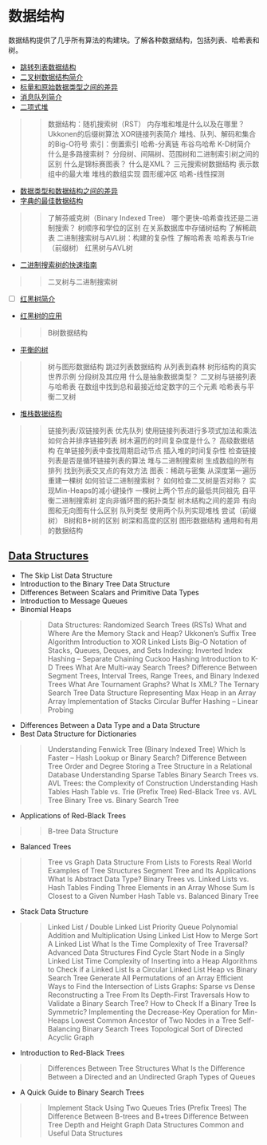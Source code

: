 # 数据结构

数据结构提供了几乎所有算法的构建块。了解各种数据结构，包括列表、哈希表和树。

- [跳转列表数据结构](./skip-lists_zh.md)
- [二叉树数据结构简介](binary-tree-intro-zh.md)
- [标量和原始数据类型之间的差异](scalars-vs-primitive-data-types-zh.md)
- [消息队列简介](message-queues-zh.md)
- [二项式堆](binomial-heaps-zh.md)

>>数据结构：随机搜索树（RST）
>>内存堆和堆是什么以及在哪里？
>> Ukkonen的后缀树算法
>> XOR链接列表简介
>>堆栈、队列、解码和集合的Big-O符号
>>索引：倒置索引
>>哈希-分离链
>> 布谷鸟哈希
>> K-D树简介
>> 什么是多路搜索树？
>>分段树、间隔树、范围树和二进制索引树之间的区别
>>什么是锦标赛图表？
>>什么是XML？
>>三元搜索树数据结构
>>表示数组中的最大堆
>>堆栈的数组实现
>> 圆形缓冲区
>>哈希-线性探测

- [数据类型和数据结构之间的差异](data-type-vs-data-structure-zh.md)
- [字典的最佳数据结构](language-dictionary-data-structure-zh.md)

>>了解芬威克树（Binary Indexed Tree）
>>哪个更快-哈希查找还是二进制搜索？
>>树顺序和学位的区别
>>在关系数据库中存储树结构
>>了解稀疏表
>>二进制搜索树与AVL树：构建的复杂性
>>了解哈希表
>>哈希表与Trie（前缀树）
>>红黑树与AVL树

- [二进制搜索树的快速指南](binary-search-trees-zh.md)

>>二叉树与二进制搜索树

- [ ] [红黑树简介](red-black-trees-zh.md)
- [红黑树的应用](red-black-trees-applications-zh.md)

>> B树数据结构

- [平衡的树](balanced-trees-zh.md)

>>树与图形数据结构
>>跳过列表数据结构
>>从列表到森林
>> 树形结构的真实世界示例
>>分段树及其应用
>>什么是抽象数据类型？
>>二叉树与链接列表与哈希表
>>在数组中找到总和最接近给定数字的三个元素
>>哈希表与平衡二叉树

- [堆栈数据结构](stack-data-structure_zh.md)

>>链接列表/双链接列表
>>优先队列
>>使用链接列表进行多项式加法和乘法
>>如何合并排序链接列表
>>树木遍历的时间复杂度是什么？
>>高级数据结构
>>在单链接列表中查找周期启动节点
>>插入堆的时间复杂性
>>检查链接列表是否是循环链接列表的算法
>>堆与二进制搜索树
>>生成数组的所有排列
>>找到列表交叉点的有效方法
>>图表：稀疏与密集
>>从深度第一遍历重建一棵树
>>如何验证二进制搜索树？
>>如何检查二叉树是否对称？
>>实现Min-Heaps的减小键操作
>>一棵树上两个节点的最低共同祖先
>>自平衡二进制搜索树
>>定向非循环图的拓扑类型
>>树木结构之间的差异
>>有向图和无向图有什么区别
>>队列类型
>>使用两个队列实现堆栈
>>尝试（前缀树）
>>B树和B+树的区别
>>树深和高度的区别
>>图形数据结构
>>通用和有用的数据结构

## [Data Structures](https://www.baeldung.com/cs/category/core-concepts/data-structures)

- The Skip List Data Structure
- Introduction to the Binary Tree Data Structure
- Differences Between Scalars and Primitive Data Types
- Introduction to Message Queues
- Binomial Heaps

>> Data Structures: Randomized Search Trees (RSTs)
>> What and Where Are the Memory Stack and Heap?
>> Ukkonen’s Suffix Tree Algorithm
>> Introduction to XOR Linked Lists
>> Big-O Notation of Stacks, Queues, Deques, and Sets
>> Indexing: Inverted Index
>> Hashing – Separate Chaining
>> Cuckoo Hashing
>> Introduction to K-D Trees
>> What Are Multi-way Search Trees?
>> Difference Between Segment Trees, Interval Trees, Range Trees, and Binary Indexed Trees
>> What Are Tournament Graphs?
>> What Is XML?
>> The Ternary Search Tree Data Structure
>> Representing Max Heap in an Array
>> Array Implementation of Stacks
>> Circular Buffer
>> Hashing – Linear Probing

- Differences Between a Data Type and a Data Structure
- Best Data Structure for Dictionaries

>> Understanding Fenwick Tree (Binary Indexed Tree)
>> Which Is Faster – Hash Lookup or Binary Search?
>> Difference Between Tree Order and Degree
>> Storing a Tree Structure in a Relational Database
>> Understanding Sparse Tables
>> Binary Search Trees vs. AVL Trees: the Complexity of Construction
>> Understanding Hash Tables
>> Hash Table vs. Trie (Prefix Tree)
>> Red-Black Tree vs. AVL Tree
>> Binary Tree vs. Binary Search Tree

- Applications of Red-Black Trees

>> B-tree Data Structure

- Balanced Trees

>> Tree vs Graph Data Structure
>> From Lists to Forests
>> Real World Examples of Tree Structures
>> Segment Tree and Its Applications
>> What Is Abstract Data Type?
>> Binary Trees vs. Linked Lists vs. Hash Tables
>> Finding Three Elements in an Array Whose Sum Is Closest to a Given Number
>> Hash Table vs. Balanced Binary Tree

- Stack Data Structure

>> Linked List / Double Linked List
>> Priority Queue
>> Polynomial Addition and Multiplication Using Linked List
>> How to Merge Sort A Linked List
>> What Is the Time Complexity of Tree Traversal?
>> Advanced Data Structures
>> Find Cycle Start Node in a Singly Linked List
>> Time Complexity of Inserting into a Heap
>> Algorithms to Check if a Linked List Is a Circular Linked List
>> Heap vs Binary Search Tree
>> Generate All Permutations of an Array
>> Efficient Ways to Find the Intersection of Lists
>> Graphs: Sparse vs Dense
>> Reconstructing a Tree From Its Depth-First Traversals
>> How to Validate a Binary Search Tree?
>> How to Check If a Binary Tree Is Symmetric?
>> Implementing the Decrease-Key Operation for Min-Heaps
>> Lowest Common Ancestor of Two Nodes in a Tree
>> Self-Balancing Binary Search Trees
>> Topological Sort of Directed Acyclic Graph

- Introduction to Red-Black Trees

>> Differences Between Tree Structures
>> What Is the Difference Between a Directed and an Undirected Graph
>> Types of Queues

- A Quick Guide to Binary Search Trees

>> Implement Stack Using Two Queues
>> Tries (Prefix Trees)
>> The Difference Between B-trees and B+trees
>> Difference Between Tree Depth and Height
>> Graph Data Structures
>> Common and Useful Data Structures
